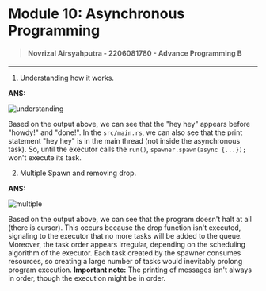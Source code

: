 # Module 10: Asynchronous Programming

> #### Novrizal Airsyahputra - 2206081780 - Advance Programming B

---

1. Understanding how it works.

**ANS:**

![understanding](https://cdn.discordapp.com/attachments/1111642397248598067/1236056603153928316/image.png?ex=66369eeb&is=66354d6b&hm=27ff6f7f7e6974e3a97ae76e9472373a10d67e2fd81893a03e403edae242128d&)

Based on the output above, we can see that the "hey hey" appears before "howdy!" and "done!". 
In the `src/main.rs`, we can also see that the print statement "hey hey" is in the main thread (not inside the asynchronous task). 
So, until the executor calls the `run()`, `spawner.spawn(async {...});` won't execute its task.

2. Multiple Spawn and removing drop.

**ANS:**

![multiple](https://cdn.discordapp.com/attachments/1111642397248598067/1236059143769686087/image.png?ex=6636a148&is=66354fc8&hm=859854e83d905e4ab4f0d070427fd335bc379d764181203faf40682843acaf4c&)

Based on the output above, we can see that the program doesn't halt at all (there is cursor). 
This occurs because the drop function isn't executed, signaling to the executor that no more tasks will be added to the queue. 
Moreover, the task order appears irregular, depending on the scheduling algorithm of the executor. 
Each task created by the spawner consumes resources, so creating a large number of tasks would inevitably prolong program execution.
**Important note:** The printing of messages isn't always in order, though the execution might be in order. 

